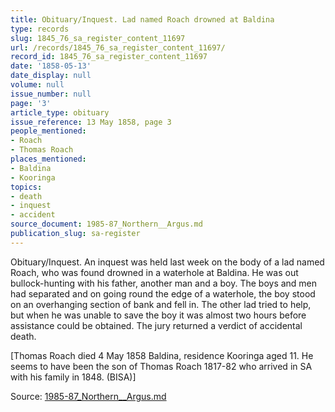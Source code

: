 ```yaml
---
title: Obituary/Inquest. Lad named Roach drowned at Baldina
type: records
slug: 1845_76_sa_register_content_11697
url: /records/1845_76_sa_register_content_11697/
record_id: 1845_76_sa_register_content_11697
date: '1858-05-13'
date_display: null
volume: null
issue_number: null
page: '3'
article_type: obituary
issue_reference: 13 May 1858, page 3
people_mentioned:
- Roach
- Thomas Roach
places_mentioned:
- Baldina
- Kooringa
topics:
- death
- inquest
- accident
source_document: 1985-87_Northern__Argus.md
publication_slug: sa-register
---
```


Obituary/Inquest.  An inquest was held last week on the body of a lad named Roach, who was found drowned in a waterhole at Baldina.  He was out bullock-hunting with his father, another man and a boy.  The boys and men had separated and on going round the edge of a waterhole, the boy stood on an overhanging section of bank and fell in.  The other lad tried to help, but when he was unable to save the boy it was almost two hours before assistance could be obtained.  The jury returned a verdict of accidental death.

[Thomas Roach died 4 May 1858 Baldina, residence Kooringa aged 11.  He seems to have been the son of Thomas Roach 1817-82 who arrived in SA with his family in 1848. (BISA)]


Source: [1985-87_Northern__Argus.md](/downloads/markdown/1985-87_Northern__Argus.md)
